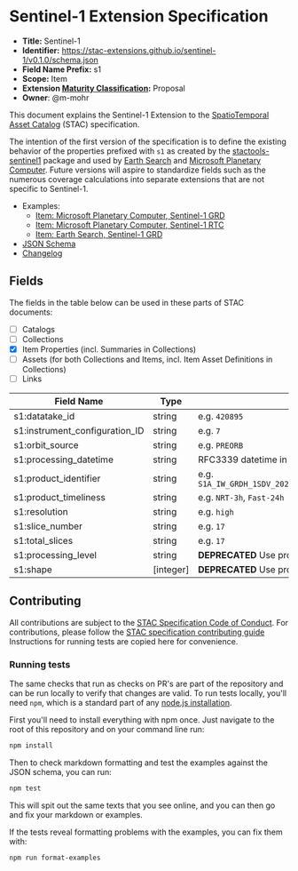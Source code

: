 # Sentinel-1 Extension Specification

- **Title:** Sentinel-1
- **Identifier:** <https://stac-extensions.github.io/sentinel-1/v0.1.0/schema.json>
- **Field Name Prefix:** s1
- **Scope:** Item
- **Extension [Maturity Classification](https://github.com/radiantearth/stac-spec/tree/master/extensions/README.md#extension-maturity):** Proposal
- **Owner**: @m-mohr

This document explains the Sentinel-1 Extension to the
[SpatioTemporal Asset Catalog](https://github.com/radiantearth/stac-spec) (STAC) specification.

The intention of the first version of the specification is to define the existing behavior of
the properties prefixed with `s1` as created by the [stactools-sentinel1](https://github.com/stactools-packages/sentinel1)
package and used by [Earth Search](https://earth-search.aws.element84.com/v1) and
[Microsoft Planetary Computer](https://planetarycomputer.microsoft.com/api/stac/v1). Future versions
will aspire to standardize fields such as the numerous coverage calculations into separate extensions
that are not specific to Sentinel-1.

- Examples:
  - [Item: Microsoft Planetary Computer, Sentinel-1 GRD](examples/mspc-s1-grd.json)
  - [Item: Microsoft Planetary Computer, Sentinel-1 RTC](examples/mspc-s1-rtc.json)
  - [Item: Earth Search, Sentinel-1 GRD](examples/earthsearch-s1-grd.json)
- [JSON Schema](json-schema/schema.json)
- [Changelog](./CHANGELOG.md)

## Fields

The fields in the table below can be used in these parts of STAC documents:

- [ ] Catalogs
- [ ] Collections
- [x] Item Properties (incl. Summaries in Collections)
- [ ] Assets (for both Collections and Items, incl. Item Asset Definitions in Collections)
- [ ] Links

| Field Name                     | Type      | Description                                                  |
| ------------------------------ | --------- | ------------------------------------------------------------ |
| s1:datatake_id                 | string    | e.g. `420895`                                                |
| s1:instrument_configuration_ID | string    | e.g. `7`                                                     |
| s1:orbit_source                | string    | e.g. `PREORB`                                                |
| s1:processing_datetime         | string    | RFC3339 datetime in UTC                                      |
| s1:product_identifier          | string    | e.g. `S1A_IW_GRDH_1SDV_20240318T153023_20240318T153035_053038_066C1F_F913` |
| s1:product_timeliness          | string    | e.g. `NRT-3h`, `Fast-24h`                                    |
| s1:resolution                  | string    | e.g. `high`                                                  |
| s1:slice_number                | string    | e.g. `17`                                                    |
| s1:total_slices                | string    | e.g. `17`                                                    |
| s1:processing_level            | string    | **DEPRECATED** Use processing:level instead                  |
| s1:shape                       | [integer] | **DEPRECATED** Use proj:shape instead                        |

## Contributing

All contributions are subject to the
[STAC Specification Code of Conduct](https://github.com/radiantearth/stac-spec/blob/master/CODE_OF_CONDUCT.md).
For contributions, please follow the
[STAC specification contributing guide](https://github.com/radiantearth/stac-spec/blob/master/CONTRIBUTING.md) Instructions
for running tests are copied here for convenience.

### Running tests

The same checks that run as checks on PR's are part of the repository and can be run locally to verify that changes are valid. 
To run tests locally, you'll need `npm`, which is a standard part of any [node.js installation](https://nodejs.org/en/download/).

First you'll need to install everything with npm once. Just navigate to the root of this repository and on 
your command line run:
```bash
npm install
```

Then to check markdown formatting and test the examples against the JSON schema, you can run:
```bash
npm test
```

This will spit out the same texts that you see online, and you can then go and fix your markdown or examples.

If the tests reveal formatting problems with the examples, you can fix them with:
```bash
npm run format-examples
```
